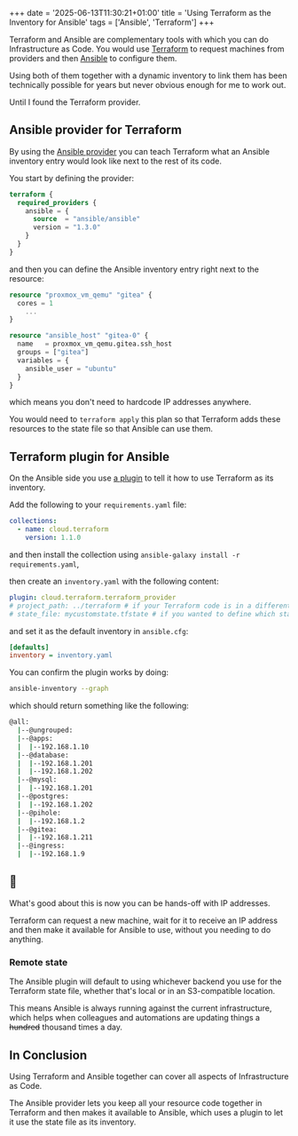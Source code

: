 +++
date = '2025-06-13T11:30:21+01:00'
title = 'Using Terraform as the Inventory for Ansible'
tags = ['Ansible', 'Terraform']
+++

Terraform and Ansible are complementary tools with which you can do Infrastructure as Code. You would use [Terraform](https://www.terraform.io/) to request machines from providers and then [Ansible](https://docs.ansible.com/ansible/latest/index.html) to configure them.

Using both of them together with a dynamic inventory to link them has been technically possible for years but never obvious enough for me to work out.

Until I found the Terraform provider.

## Ansible provider for Terraform

By using the [Ansible provider](https://registry.terraform.io/providers/ansible/ansible/latest) you can teach Terraform what an Ansible inventory entry would look like next to the rest of its code. 

You start by defining the provider:

```terraform
terraform {
  required_providers {
    ansible = {
      source  = "ansible/ansible"
      version = "1.3.0"
    }
  }
}
```

and then you can define the Ansible inventory entry right next to the resource:

```terraform
resource "proxmox_vm_qemu" "gitea" {
  cores = 1
	...
}

resource "ansible_host" "gitea-0" {
  name   = proxmox_vm_qemu.gitea.ssh_host
  groups = ["gitea"]
  variables = {
    ansible_user = "ubuntu"
  }
}
```

which means you don't need to hardcode IP addresses anywhere.

You would need to `terraform apply` this plan so that Terraform adds these resources to the state file so that Ansible can use them.

## Terraform plugin for Ansible

On the Ansible side you use [a plugin](https://github.com/ansible-collections/cloud.terraform) to tell it how to use Terraform as its inventory.

Add the following to your `requirements.yaml` file:

```yaml
collections:
  - name: cloud.terraform
    version: 1.1.0
```

and then install the collection using `ansible-galaxy install -r requirements.yaml`,

then create an `inventory.yaml` with the following content:

```yaml
plugin: cloud.terraform.terraform_provider
# project_path: ../terraform # if your Terraform code is in a different directory
# state_file: mycustomstate.tfstate # if you wanted to define which state file
```

and set it as the default inventory in `ansible.cfg`:

```ini
[defaults]
inventory = inventory.yaml
```

You can confirm the plugin works by doing:

```sh
ansible-inventory --graph
```

which should return something like the following:

```sh
@all:
  |--@ungrouped:
  |--@apps:
  |  |--192.168.1.10
  |--@database:
  |  |--192.168.1.201
  |  |--192.168.1.202
  |--@mysql:
  |  |--192.168.1.201
  |--@postgres:
  |  |--192.168.1.202
  |--@pihole:
  |  |--192.168.1.2
  |--@gitea:
  |  |--192.168.1.211
  |--@ingress:
  |  |--192.168.1.9
```

## 🎉

What's good about this is now you can be hands-off with IP addresses. 

Terraform can request a new machine, wait for it to receive an IP address and then make it available for Ansible to use, without you needing to do anything.

### Remote state

The Ansible plugin will default to using whichever backend you use for the Terraform state file, whether that's local or in an S3-compatible location.

This means Ansible is always running against the current infrastructure, which helps when colleagues and automations are updating things a ~~hundred~~ thousand times a day.

## In Conclusion

Using Terraform and Ansible together can cover all aspects of Infrastructure as Code. 

The Ansible provider lets you keep all your resource code together in Terraform and then makes it available to Ansible, which uses a plugin to let it use the state file as its inventory.

